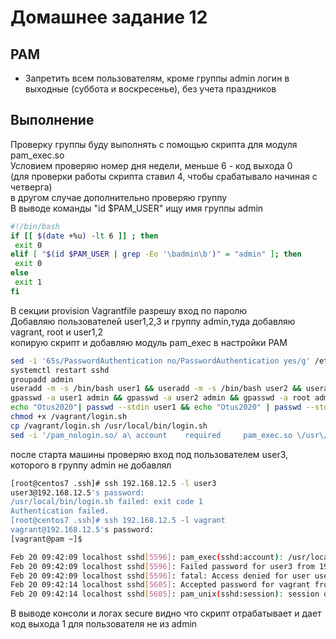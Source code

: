 # Домашнее задание 12
## PAM 
* Запретить всем пользователям, кроме группы admin логин в выходные (суббота и воскресенье), без учета праздников
## Выполнение
Проверку группы буду выполнять с помощью скрипта для модуля pam_exec.so  
Условием проверяю номер дня недели, меньше 6 - код выхода 0  
(для проверки работы скрипта ставил 4, чтобы срабатывало начиная с четверга)  
в другом случае дополнительно проверяю группу  
В выводе команды "id $PAM_USER" ищу имя группы admin  
```bash
#!/bin/bash
if [[ $(date +%u) -lt 6 ]] ; then
 exit 0
elif [ "$(id $PAM_USER | grep -Eo '\badmin\b')" = "admin" ]; then
 exit 0
else
 exit 1
fi
```
В секции provision Vagrantfile разрешу вход по паролю  
Добавляю пользователей user1,2,3 и группу admin,туда добавляю vagrant, root и user1,2  
копирую скрипт и добавляю модуль pam_exec в настройки PAM  
```bash
sed -i '65s/PasswordAuthentication no/PasswordAuthentication yes/g' /etc/ssh/sshd_config
systemctl restart sshd
groupadd admin
useradd -m -s /bin/bash user1 && useradd -m -s /bin/bash user2 && useradd -m -s /bin/bash user3
gpasswd -a user1 admin && gpasswd -a user2 admin && gpasswd -a root admin && gpasswd -a vagrant admin
echo "Otus2020"| passwd --stdin user1 && echo "Otus2020" | passwd --stdin user2 && echo "Otus2020" | passwd --stdin user3
chmod +x /vagrant/login.sh
cp /vagrant/login.sh /usr/local/bin/login.sh
sed -i '/pam_nologin.so/ a\ account    required     pam_exec.so \/usr\/local\/bin\/login.sh' /etc/pam.d/sshd
```
после старта машины проверяю вход под пользователем user3, которого в группу admin не добавлял  
```bash
[root@centos7 .ssh]# ssh 192.168.12.5 -l user3
user3@192.168.12.5's password:
/usr/local/bin/login.sh failed: exit code 1
Authentication failed.
[root@centos7 .ssh]# ssh 192.168.12.5 -l vagrant
vagrant@192.168.12.5's password:
[vagrant@pam ~]$
```
```bash
Feb 20 09:42:09 localhost sshd[5596]: pam_exec(sshd:account): /usr/local/bin/login.sh failed: exit code 1
Feb 20 09:42:09 localhost sshd[5596]: Failed password for user3 from 192.168.12.1 port 36302 ssh2
Feb 20 09:42:09 localhost sshd[5596]: fatal: Access denied for user user3 by PAM account configuration [preauth]
Feb 20 09:42:14 localhost sshd[5605]: Accepted password for vagrant from 192.168.12.1 port 36304 ssh2
Feb 20 09:42:14 localhost sshd[5605]: pam_unix(sshd:session): session opened for user vagrant by (uid=0)
```
В выводе консоли и логах secure видно что скрипт отрабатывает и дает код выхода 1 для пользователя не из admin  

